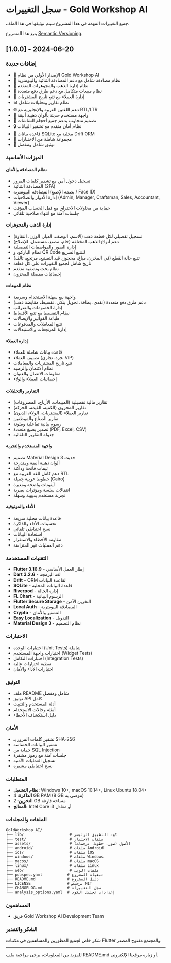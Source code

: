 # سجل التغييرات - Gold Workshop AI

جميع التغييرات المهمة في هذا المشروع سيتم توثيقها في هذا الملف.

يتبع هذا المشروع [Semantic Versioning](https://semver.org/spec/v2.0.0.html).

## [1.0.0] - 2024-06-20

### إضافات جديدة
- 🎉 الإصدار الأولي من نظام Gold Workshop AI
- 🔐 نظام مصادقة شامل مع دعم المصادقة الثنائية والبيومترية
- 💎 نظام إدارة الذهب والمجوهرات المتقدم
- 🛒 نظام مبيعات متكامل مع دعم طرق دفع متعددة
- 👥 إدارة العملاء مع تتبع تاريخ المشتريات
- 📊 نظام تقارير وتحليلات شامل
- 🌐 دعم اللغتين العربية والإنجليزية مع RTL/LTR
- 🎨 واجهة مستخدم حديثة بألوان ذهبية أنيقة
- 📱 تصميم متجاوب يدعم جميع أحجام الشاشات
- 🔒 نظام أمان متقدم مع تشفير البيانات
- 💾 قاعدة بيانات SQLite محلية مع Drift ORM
- 🧪 مجموعة شاملة من الاختبارات
- 📖 توثيق شامل ومفصل

### الميزات الأساسية

#### نظام المصادقة والأمان
- تسجيل دخول آمن مع تشفير كلمات المرور
- المصادقة الثنائية (2FA)
- المصادقة البيومترية (بصمة الإصبع / Face ID)
- إدارة الأدوار والصلاحيات (Admin, Manager, Craftsman, Sales, Accountant, Viewer)
- حماية من محاولات الاختراق مع قفل الحساب المؤقت
- جلسات آمنة مع انتهاء صلاحية تلقائي

#### إدارة الذهب والمجوهرات
- تسجيل تفصيلي لكل قطعة ذهب (الاسم، الوصف، العيار، الوزن، النقاوة)
- دعم أنواع الذهب المختلفة (خام، مصنع، مستعمل، للإصلاح)
- إدارة الصور والمواصفات التفصيلية
- نظام الباركود و QR Code للتتبع السريع
- تتبع حالة القطع (في المخزن، مباع، محجوز، قيد التصنيع، مرتجع، تالف)
- تاريخ شامل لجميع التغييرات على كل قطعة
- نظام بحث وتصفية متقدم
- إحصائيات مفصلة للمخزون

#### نظام المبيعات
- واجهة بيع سهلة الاستخدام وسريعة
- دعم طرق دفع متعددة (نقدي، بطاقة، تحويل بنكي، تقسيط، مقايضة ذهب)
- إدارة الخصومات والضرائب
- نظام التقسيط مع تتبع الأقساط
- طباعة الفواتير والإيصالات
- تتبع المعاملات والمدفوعات
- إدارة المرتجعات والاستبدالات

#### إدارة العملاء
- قاعدة بيانات شاملة للعملاء
- تصنيف العملاء (فرد، تجاري، VIP)
- تتبع تاريخ المشتريات والمعاملات
- نظام الائتمان والرصيد
- معلومات الاتصال والعنوان
- إحصائيات العملاء والولاء

#### التقارير والتحليلات
- تقارير مالية تفصيلية (المبيعات، الأرباح، المصروفات)
- تقارير المخزون (الكمية، القيمة، الحركة)
- تقارير العملاء (المشتريات، الولاء، الديون)
- تقارير الصناع والموظفين
- رسوم بيانية تفاعلية وملونة
- تصدير بصيغ متعددة (PDF, Excel, CSV)
- جدولة التقارير التلقائية

#### واجهة المستخدم والتجربة
- تصميم Material Design 3 حديث
- ألوان ذهبية أنيقة ومتدرجة
- ثيمات فاتحة وداكنة
- دعم كامل للغة العربية مع RTL
- خطوط عربية جميلة (Cairo)
- أيقونات واضحة ومعبرة
- انتقالات سلسة ومؤثرات بصرية
- تجربة مستخدم بديهية وسهلة

#### الأداء والموثوقية
- قاعدة بيانات محلية سريعة
- تحسينات الأداء والذاكرة
- نسخ احتياطي تلقائي
- استعادة البيانات
- مقاومة الأخطاء والاستقرار
- دعم العمليات غير المتزامنة

### التقنيات المستخدمة
- **Flutter 3.16.9** - إطار العمل الأساسي
- **Dart 3.2.6** - لغة البرمجة
- **Drift** - ORM لقاعدة البيانات
- **SQLite** - قاعدة البيانات المحلية
- **Riverpod** - إدارة الحالة
- **FL Chart** - الرسوم البيانية
- **Flutter Secure Storage** - التخزين الآمن
- **Local Auth** - المصادقة البيومترية
- **Crypto** - التشفير والأمان
- **Easy Localization** - التدويل
- **Material Design 3** - نظام التصميم

### الاختبارات
- اختبارات الوحدة (Unit Tests) شاملة
- اختبارات واجهة المستخدم (Widget Tests)
- اختبارات التكامل (Integration Tests)
- تغطية اختبارات عالية
- اختبارات الأداء والأمان

### التوثيق
- ملف README شامل ومفصل
- توثيق API كامل
- أدلة المستخدم والتثبيت
- أمثلة وحالات الاستخدام
- دليل استكشاف الأخطاء

### الأمان
- تشفير كلمات المرور بـ SHA-256
- تشفير البيانات الحساسة
- حماية من SQL Injection
- جلسات آمنة مع رموز مشفرة
- تسجيل العمليات الأمنية
- نسخ احتياطي مشفرة

### المتطلبات
- **نظام التشغيل:** Windows 10+, macOS 10.14+, Linux Ubuntu 18.04+
- **الذاكرة:** 4 GB RAM (8 GB موصى به)
- **التخزين:** 2 GB مساحة فارغة
- **المعالج:** Intel Core i3 أو معادل

### الملفات والمجلدات
```
GoldWorkshop_AI/
├── lib/                    # كود التطبيق الرئيسي
├── test/                   # ملفات الاختبار
├── assets/                 # الأصول (صور، خطوط، ترجمات)
├── android/                # ملفات Android
├── ios/                    # ملفات iOS
├── windows/                # ملفات Windows
├── macos/                  # ملفات macOS
├── linux/                  # ملفات Linux
├── web/                    # ملفات الويب
├── pubspec.yaml           # تبعيات المشروع
├── README.md              # دليل المشروع
├── LICENSE                # ترخيص MIT
├── CHANGELOG.md           # سجل التغييرات
└── analysis_options.yaml  # إعدادات تحليل الكود
```

### المساهمون
- فريق Gold Workshop AI Development Team

### الشكر والتقدير
شكر خاص لجميع المطورين والمساهمين في مكتبات Flutter والمجتمع مفتوح المصدر.

---

للمزيد من المعلومات، يرجى مراجعة ملف README.md أو زيارة موقعنا الإلكتروني.

